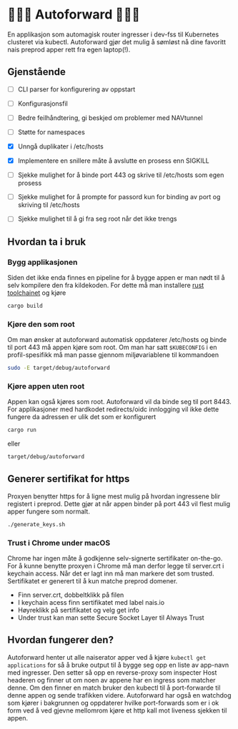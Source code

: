 # 🦀🦀🦀 Autoforward 🦀🦀🦀
En applikasjon som automagisk router ingresser i dev-fss til Kubernetes clusteret
via kubectl. Autoforward gjør det mulig å sømløst nå dine favoritt nais preprod
apper rett fra egen laptop(!).

## Gjenstående
* [ ] CLI parser for konfigurering av oppstart
* [ ] Konfigurasjonsfil
* [ ] Bedre feilhåndtering, gi beskjed om problemer med NAVtunnel
* [ ] Støtte for namespaces
* [x] Unngå duplikater i /etc/hosts
* [x] Implementere en snillere måte å avslutte en prosess enn SIGKILL 
* [ ] Sjekke mulighet for å binde port 443 og skrive til /etc/hosts som egen prosess
* [ ] Sjekke mulighet for å prompte for passord kun for binding av port og skriving til /etc/hosts
* [ ] Sjekke mulighet til å gi fra seg root når det ikke trengs


## Hvordan ta i bruk
### Bygg applikasjonen
Siden det ikke enda finnes en pipeline for å bygge appen er man nødt til å selv
kompilere den fra kildekoden. For dette må man installere 
[rust toolchainet](https://rustup.rs/) og kjøre
```bash
cargo build
```

### Kjøre den som root
Om man ønsker at autoforward automatisk oppdaterer /etc/hosts og binde til port
443 må appen kjøre som root. Om man har satt `$KUBECONFIG` i en profil-spesifikk
må man passe gjennom miljøvariablene til kommandoen
```bash
sudo -E target/debug/autoforward
```

### Kjøre appen uten root
Appen kan også kjøres som root. Autoforward vil da binde seg til port 8443. For
applikasjoner med hardkodet redirects/oidc innlogging vil ikke dette fungere da
adressen er ulik det som er konfigurert
```bash
cargo run
```
eller
```bash
target/debug/autoforward
```


## Generer sertifikat for https
Proxyen benytter https for å ligne mest mulig på hvordan ingressene blir registert
i preprod. Dette gjør at når appen binder på port 443 vil flest mulig apper fungere
som normalt.
```bash
./generate_keys.sh
```

### Trust i Chrome under macOS
Chrome har ingen måte å godkjenne selv-signerte sertifikater on-the-go. For å kunne
benytte proxyen i Chrome må man derfor legge til server.crt i keychain access. Når
det er lagt inn må man markere det som trusted. Sertifikatet er generert til å kun
matche preprod domener.
* Finn server.crt, dobbeltklikk på filen
* I keychain acess finn sertifikatet med label nais.io
* Høyreklikk på sertifikatet og velg get info
* Under trust kan man sette Secure Socket Layer til Always Trust

## Hvordan fungerer den?
Autoforward henter ut alle naiserator apper ved å kjøre `kubectl get applications`
for så å bruke output til å bygge seg opp en liste av app-navn med ingresser. Den
setter så opp en reverse-proxy som inspecter Host headeren og finner ut om noen av
appene har en ingress som matcher denne. Om den finner en match bruker den kubectl
til å port-forwarde til denne appen og sende trafikken videre. Autoforward har også
en watchdog som kjører i bakgrunnen og oppdaterer hvilke port-forwards som er i ok
form ved å ved gjevne mellomrom kjøre et http kall mot liveness sjekken til appen. 
